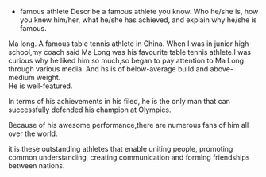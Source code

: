 - famous athlete
    Describe a famous athlete you know. 
    Who he/she is, how you knew him/her,
    what he/she has achieved, 
    and explain why he/she is famous.
    
    
Ma long. A famous table tennis athlete in China.
When I was in junior high school,my coach said Ma Long was his favourite table tennis athlete.I was curious why he liked
him so much,so began to pay attention to Ma Long through various media.
And hs is of below-average build and above-medium weight.    
He is well-featured.

In terms of his achievements in his filed, he is the only man that can successfully defended his champion at Olympics.

Because of his awesome performance,there are numerous fans of him all over the world.


it is these outstanding athletes that enable uniting people, promoting common understanding, 
creating communication and forming friendships between nations.



